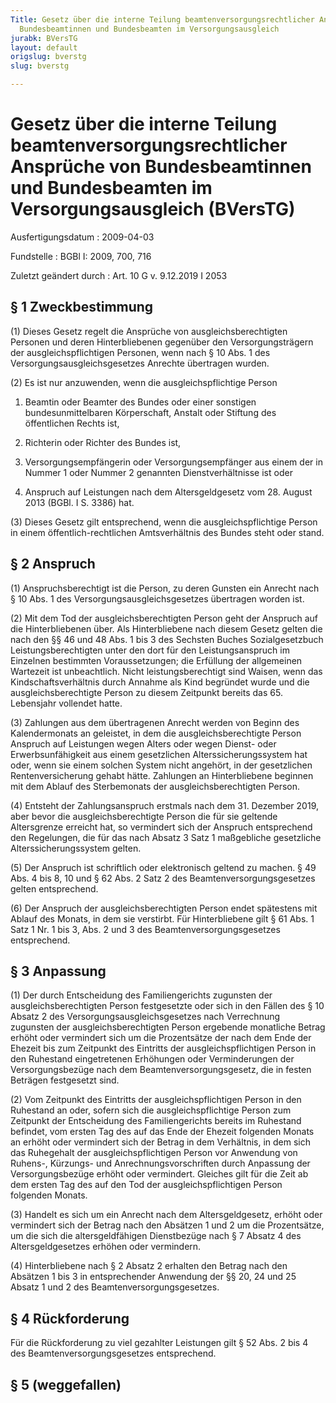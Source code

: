 ```yaml
---
Title: Gesetz über die interne Teilung beamtenversorgungsrechtlicher Ansprüche von
  Bundesbeamtinnen und Bundesbeamten im Versorgungsausgleich
jurabk: BVersTG
layout: default
origslug: bverstg
slug: bverstg

---
```


# Gesetz über die interne Teilung beamtenversorgungsrechtlicher Ansprüche von Bundesbeamtinnen und Bundesbeamten im Versorgungsausgleich (BVersTG)

Ausfertigungsdatum
:   2009-04-03

Fundstelle
:   BGBl I: 2009, 700, 716

Zuletzt geändert durch
:   Art. 10 G v. 9.12.2019 I 2053


## § 1 Zweckbestimmung

(1) Dieses Gesetz regelt die Ansprüche von ausgleichsberechtigten Personen und deren Hinterbliebenen gegenüber den Versorgungsträgern der ausgleichspflichtigen Personen, wenn nach § 10 Abs. 1 des Versorgungsausgleichsgesetzes Anrechte übertragen wurden.

(2) Es ist nur anzuwenden, wenn die ausgleichspflichtige Person

1.  Beamtin oder Beamter des Bundes oder einer sonstigen bundesunmittelbaren Körperschaft, Anstalt oder Stiftung des öffentlichen Rechts ist,


2.  Richterin oder Richter des Bundes ist,


3.  Versorgungsempfängerin oder Versorgungsempfänger aus einem der in Nummer 1 oder Nummer 2 genannten Dienstverhältnisse ist oder


4.  Anspruch auf Leistungen nach dem Altersgeldgesetz vom 28. August 2013 (BGBl. I S. 3386) hat.




(3) Dieses Gesetz gilt entsprechend, wenn die ausgleichspflichtige Person in einem öffentlich-rechtlichen Amtsverhältnis des Bundes steht oder stand.


## § 2 Anspruch

(1) Anspruchsberechtigt ist die Person, zu deren Gunsten ein Anrecht nach § 10 Abs. 1 des Versorgungsausgleichsgesetzes übertragen worden ist.

(2) Mit dem Tod der ausgleichsberechtigten Person geht der Anspruch auf die Hinterbliebenen über. Als Hinterbliebene nach diesem Gesetz gelten die nach den §§ 46 und 48 Abs. 1 bis 3 des Sechsten Buches Sozialgesetzbuch Leistungsberechtigten unter den dort für den Leistungsanspruch im Einzelnen bestimmten Voraussetzungen; die Erfüllung der allgemeinen Wartezeit ist unbeachtlich. Nicht leistungsberechtigt sind Waisen, wenn das Kindschaftsverhältnis durch Annahme als Kind begründet wurde und die ausgleichsberechtigte Person zu diesem Zeitpunkt bereits das 65. Lebensjahr vollendet hatte.

(3) Zahlungen aus dem übertragenen Anrecht werden von Beginn des Kalendermonats an geleistet, in dem die ausgleichsberechtigte Person Anspruch auf Leistungen wegen Alters oder wegen Dienst- oder Erwerbsunfähigkeit aus einem gesetzlichen Alterssicherungssystem hat oder, wenn sie einem solchen System nicht angehört, in der gesetzlichen Rentenversicherung gehabt hätte. Zahlungen an Hinterbliebene beginnen mit dem Ablauf des Sterbemonats der ausgleichsberechtigten Person.

(4) Entsteht der Zahlungsanspruch erstmals nach dem 31. Dezember 2019, aber bevor die ausgleichsberechtigte Person die für sie geltende Altersgrenze erreicht hat, so vermindert sich der Anspruch entsprechend den Regelungen, die für das nach Absatz 3 Satz 1 maßgebliche gesetzliche Alterssicherungssystem gelten.

(5) Der Anspruch ist schriftlich oder elektronisch geltend zu machen. § 49 Abs. 4 bis 8, 10 und § 62 Abs. 2 Satz 2 des Beamtenversorgungsgesetzes gelten entsprechend.

(6) Der Anspruch der ausgleichsberechtigten Person endet spätestens mit Ablauf des Monats, in dem sie verstirbt. Für Hinterbliebene gilt § 61 Abs. 1 Satz 1 Nr. 1 bis 3, Abs. 2 und 3 des Beamtenversorgungsgesetzes entsprechend.


## § 3 Anpassung

(1) Der durch Entscheidung des Familiengerichts zugunsten der ausgleichsberechtigten Person festgesetzte oder sich in den Fällen des § 10 Absatz 2 des Versorgungsausgleichsgesetzes nach Verrechnung zugunsten der ausgleichsberechtigten Person ergebende monatliche Betrag erhöht oder vermindert sich um die Prozentsätze der nach dem Ende der Ehezeit bis zum Zeitpunkt des Eintritts der ausgleichspflichtigen Person in den Ruhestand eingetretenen Erhöhungen oder Verminderungen der Versorgungsbezüge nach dem Beamtenversorgungsgesetz, die in festen Beträgen festgesetzt sind.

(2) Vom Zeitpunkt des Eintritts der ausgleichspflichtigen Person in den Ruhestand an oder, sofern sich die ausgleichspflichtige Person zum Zeitpunkt der Entscheidung des Familiengerichts bereits im Ruhestand befindet, vom ersten Tag des auf das Ende der Ehezeit folgenden Monats an erhöht oder vermindert sich der Betrag in dem Verhältnis, in dem sich das Ruhegehalt der ausgleichspflichtigen Person vor Anwendung von Ruhens-, Kürzungs- und Anrechnungsvorschriften durch Anpassung der Versorgungsbezüge erhöht oder vermindert. Gleiches gilt für die Zeit ab dem ersten Tag des auf den Tod der ausgleichspflichtigen Person folgenden Monats.

(3) Handelt es sich um ein Anrecht nach dem Altersgeldgesetz, erhöht oder vermindert sich der Betrag nach den Absätzen 1 und 2 um die Prozentsätze, um die sich die altersgeldfähigen Dienstbezüge nach § 7 Absatz 4 des Altersgeldgesetzes erhöhen oder vermindern.

(4) Hinterbliebene nach § 2 Absatz 2 erhalten den Betrag nach den Absätzen 1 bis 3 in entsprechender Anwendung der §§ 20, 24 und 25 Absatz 1 und 2 des Beamtenversorgungsgesetzes.


## § 4 Rückforderung

Für die Rückforderung zu viel gezahlter Leistungen gilt § 52 Abs. 2 bis 4 des Beamtenversorgungsgesetzes entsprechend.


## § 5 (weggefallen)



